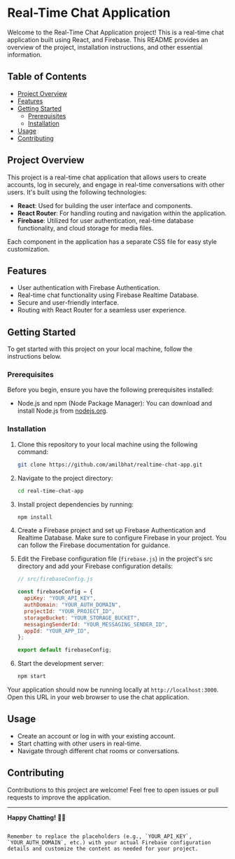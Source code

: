 # Real-Time Chat Application

Welcome to the Real-Time Chat Application project! This is a real-time chat application built using React, and Firebase. This README provides an overview of the project, installation instructions, and other essential information.

## Table of Contents

- [Project Overview](#project-overview)
- [Features](#features)
- [Getting Started](#getting-started)
  - [Prerequisites](#prerequisites)
  - [Installation](#installation)
- [Usage](#usage)
- [Contributing](#contributing)

## Project Overview

This project is a real-time chat application that allows users to create accounts, log in securely, and engage in real-time conversations with other users. It's built using the following technologies:

- **React**: Used for building the user interface and components.
- **React Router**: For handling routing and navigation within the application.
- **Firebase**: Utilized for user authentication, real-time database functionality, and cloud storage for media files.

Each component in the application has a separate CSS file for easy style customization.

## Features

- User authentication with Firebase Authentication.
- Real-time chat functionality using Firebase Realtime Database.
- Secure and user-friendly interface.
- Routing with React Router for a seamless user experience.

## Getting Started

To get started with this project on your local machine, follow the instructions below.

### Prerequisites

Before you begin, ensure you have the following prerequisites installed:

- Node.js and npm (Node Package Manager): You can download and install Node.js from [nodejs.org](https://nodejs.org/).

### Installation

1. Clone this repository to your local machine using the following command:

   ```bash
   git clone https://github.com/amilbhat/realtime-chat-app.git
   ```

2. Navigate to the project directory:

   ```bash
   cd real-time-chat-app
   ```

3. Install project dependencies by running:

   ```bash
   npm install
   ```

4. Create a Firebase project and set up Firebase Authentication and Realtime Database. Make sure to configure Firebase in your project. You can follow the Firebase documentation for guidance.

5. Edit the Firebase configuration file (`firebase.js`) in the project's src directory and add your Firebase configuration details:

   ```javascript
   // src/firebaseConfig.js

   const firebaseConfig = {
     apiKey: "YOUR_API_KEY",
     authDomain: "YOUR_AUTH_DOMAIN",
     projectId: "YOUR_PROJECT_ID",
     storageBucket: "YOUR_STORAGE_BUCKET",
     messagingSenderId: "YOUR_MESSAGING_SENDER_ID",
     appId: "YOUR_APP_ID",
   };

   export default firebaseConfig;
   ```

6. Start the development server:

   ```bash
   npm start
   ```

Your application should now be running locally at `http://localhost:3000`. Open this URL in your web browser to use the chat application.

## Usage

- Create an account or log in with your existing account.
- Start chatting with other users in real-time.
- Navigate through different chat rooms or conversations.

## Contributing

Contributions to this project are welcome! Feel free to open issues or pull requests to improve the application.

---

**Happy Chatting!** 🚀✨
```

Remember to replace the placeholders (e.g., `YOUR_API_KEY`, `YOUR_AUTH_DOMAIN`, etc.) with your actual Firebase configuration details and customize the content as needed for your project.